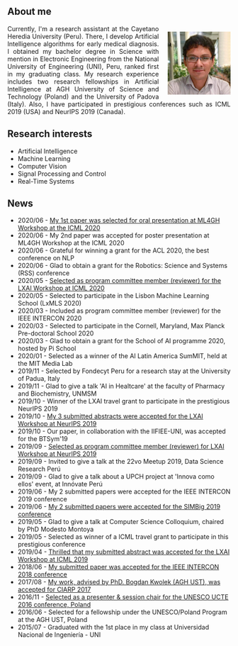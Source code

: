 <h2>About me</h2>
<p>
<img style="float: right; margin: 15px 0px 10px 20px;" src="/dennishnf-photo.jpg" alt="90" width="142" height="142" /> 
<p align="justify" style="text-indent:0"> 
<!-- <img style="float: left; margin: 15px 20px 10px 0px;" src="/dennishnf-photo.jpg" alt="90" width="142" height="142" /> 
<p align="justify" style="text-indent:0"> -->
Currently, I'm a research assistant at the Cayetano Heredia University (Peru). There, I develop Artificial Intelligence algorithms for early medical diagnosis. I obtained my bachelor degree in Science with mention in Electronic Engineering from the National University of Engineering (UNI), Peru, ranked first in my graduating class. My research experience includes two research fellowships in Artificial Intelligence at AGH University of Science and Technology (Poland) and the University of Padova (Italy). Also, I have participated in prestigious conferences such as ICML 2019 (USA) and NeurIPS 2019 (Canada).
</p>
</p>
<h2>Research interests</h2>
<p>
<ul>
<li>Artificial Intelligence</li>
<li>Machine Learning</li>
<li>Computer Vision</li>
<li>Signal Processing and Control</li>
<li>Real-Time Systems</li>
</ul>
</p>
<h2>News</h2>
<p>
<ul>

<li>2020/06 - <a href="https://mlforglobalhealth.org/schedule/">
My 1st paper was selected for oral presentation at ML4GH Workshop at the ICML 2020</a></li>

<li>2020/06 - My 2nd paper was accepted for poster presentation at ML4GH Workshop at the ICML 2020</li>

<li>2020/06 - Grateful for winning a grant for the ACL 2020, the best conference on NLP</li>

<li>2020/06 - Glad to obtain a grant for the Robotics: Science and Systems (RSS) conference</li>

<li>2020/05 - <a href="https://www.latinxinai.org/icml-2020#workshop-org">
Selected as program committee member (reviewer) for the LXAI Workshop at ICML 2020</a></li>

<li>2020/05 - Selected to participate in the Lisbon Machine Learning School (LxMLS 2020)</li>

<li>2020/03 - Included as program committee member (reviewer) for the IEEE INTERCON 2020</li>

<li>2020/03 - Selected to participate in the Cornell, Maryland, Max Planck Pre-doctoral School 2020</li>

<li>2020/03 - Glad to obtain a grant for the School of AI programme 2020, hosted by Pi School</li>

<li>2020/01 - Selected as a winner of the AI Latin America SumMIT, held at the MIT Media Lab</li>

<li>2019/11 - Selected by Fondecyt Peru for a research stay at the University of Padua, Italy</li>

<li>2019/11 - Glad to give a talk 'AI in Healtcare' at the faculty of Pharmacy and Biochemistry, UNMSM</li>

<li>2019/10 - Winner of the LXAI travel grant to participate in the prestigious NeurIPS 2019</li>

<li>2019/10 - <a href="https://www.latinxinai.org/neurips-2019-presenters">
My 3 submitted abstracts were accepted for the LXAI Workshop at NeurIPS 2019</a></li>

<li>2019/10 - Our paper, in collaboration with the IIFIEE-UNI, was accepted for the BTSym'19</li>

<li>2019/09 - <a href="https://www.latinxinai.org/neurips-2019#nips-org">
Selected as program committee member (reviewer) for LXAI Workshop at NeurIPS 2019</a></li>

<li>2019/09 - Invited to give a talk at the 22vo Meetup 2019, Data Science Research Perú</li>

<li>2019/09 - Glad to give a talk about a UPCH project at 'Innova como ellos' event, at Innóvate Perú</li>

<li>2019/06 - My 2 submitted papers were accepted for the IEEE INTERCON 2019 conference</li>

<li>2019/06 - <a href="https://simbig.org/SIMBig2019/en/program.html">
My 2 submitted papers were accepted for the SIMBig 2019 conference</a></li>

<li>2019/05 - Glad to give a talk at Computer Science Colloquium, chaired by PhD Modesto Montoya</li>

<li>2019/05 - Selected as winner of a ICML travel grant to participate in this prestigious conference</li>

<li>2019/04 - <a href="https://www.latinxinai.org/icml-2019-presenters">
Thrilled that my submitted abstract was accepted for the LXAI Workshop at ICML 2019</a></li>

<li>2018/06 - <a href="https://ieeexplore.ieee.org/xpl/conhome/8846111/proceeding">
My submitted paper was accepted for the IEEE INTERCON 2018 conference</a></li>

<li>2017/08 - <a href="https://dblp.org/db/conf/ciarp/ciarp2017.html">
My work, advised by PhD. Bogdan Kwolek (AGH UST), was accepted for CIARP 2017</a></li>

<li>2016/11 - <a href="http://www.unesco.agh.edu.pl/fileadmin/default/templates/css/j/unesco/system/program_UCTE_2016_v12_2016_12_06x.pdf">
Selected as a presenter & session chair for the UNESCO UCTE 2016 conference, Poland</a></li>

<li>2016/06 - Selected for a fellowship under the UNESCO/Poland Program at the AGH UST, Poland</li>

<li>2015/07 - Graduated with the 1st place in my class at Universidad Nacional de Ingeniería - UNI</li>

</ul>
</p>
